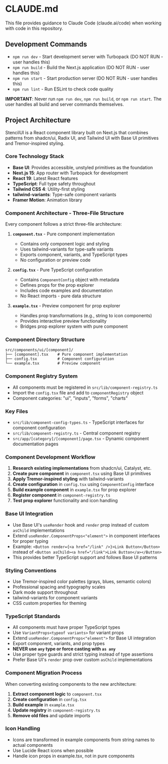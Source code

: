 # CLAUDE.md

This file provides guidance to Claude Code (claude.ai/code) when working with code in this repository.

## Development Commands

- `npm run dev` - Start development server with Turbopack (DO NOT RUN - user handles this)
- `npm run build` - Build the Next.js application (DO NOT RUN - user handles this) 
- `npm run start` - Start production server (DO NOT RUN - user handles this)
- `npm run lint` - Run ESLint to check code quality

**IMPORTANT**: Never run `npm run dev`, `npm run build`, or `npm run start`. The user handles all build and server commands themselves.

## Project Architecture

StencilUI is a React component library built on Next.js that combines patterns from shadcn/ui, Radix UI, and Tailwind UI with Base UI primitives and Tremor-inspired styling.

### Core Technology Stack

- **Base UI**: Provides accessible, unstyled primitives as the foundation
- **Next.js 15**: App router with Turbopack for development
- **React 19**: Latest React features
- **TypeScript**: Full type safety throughout
- **Tailwind CSS 4**: Utility-first styling
- **tailwind-variants**: Type-safe component variants
- **Framer Motion**: Animation library

### Component Architecture - Three-File Structure

Every component follows a strict three-file architecture:

1. **`component.tsx`** - Pure component implementation
   - Contains only component logic and styling
   - Uses tailwind-variants for type-safe variants
   - Exports component, variants, and TypeScript types
   - No configuration or preview code

2. **`config.tsx`** - Pure TypeScript configuration
   - Contains `ComponentConfig` object with metadata
   - Defines props for the prop explorer
   - Includes code examples and documentation
   - No React imports - pure data structure

3. **`example.tsx`** - Preview component for prop explorer
   - Handles prop transformations (e.g., string to icon components)
   - Provides interactive preview functionality
   - Bridges prop explorer system with pure component

### Component Directory Structure

```
src/components/ui/[component]/
├── [component].tsx    # Pure component implementation
├── config.tsx         # Component configuration
└── example.tsx        # Preview component
```

### Component Registry System

- All components must be registered in `src/lib/component-registry.ts`
- Import the `config.tsx` file and add to `componentRegistry` object
- Component categories: "ui", "inputs", "forms", "charts"

### Key Files

- `src/lib/component-config-types.ts` - TypeScript interfaces for component configuration
- `src/lib/component-registry.ts` - Central component registry
- `src/app/[category]/[component]/page.tsx` - Dynamic component documentation pages

### Component Development Workflow

1. **Research existing implementations** from shadcn/ui, Catalyst, etc.
2. **Create pure component** in `component.tsx` using Base UI primitives
3. **Apply Tremor-inspired styling** with tailwind-variants
4. **Create configuration** in `config.tsx` using `ComponentConfig` interface
5. **Build example component** in `example.tsx` for prop explorer
6. **Register component** in `component-registry.ts`
7. **Test prop explorer** functionality and icon handling

### Base UI Integration

- Use Base UI's `useRender` hook and `render` prop instead of custom `asChild` implementations
- Extend `useRender.ComponentProps<"element">` in component interfaces for proper typing
- Example: `<Button render={<a href="/link" />}>Link Button</Button>` instead of `<Button asChild><a href="/link">Link Button</a></Button>`
- This provides better TypeScript support and follows Base UI patterns

### Styling Conventions

- Use Tremor-inspired color palettes (grays, blues, semantic colors)
- Professional spacing and typography scales
- Dark mode support throughout
- tailwind-variants for component variants
- CSS custom properties for theming

### TypeScript Standards

- All components must have proper TypeScript types
- Use `VariantProps<typeof variants>` for variant props
- Extend `useRender.ComponentProps<"element">` for Base UI integration
- Export component, variants, and prop types
- **NEVER use `any` type or force casting with `as any`**
- Use proper type guards and strict typing instead of type assertions
- Prefer Base UI's `render` prop over custom `asChild` implementations

### Component Migration Process

When converting existing components to the new architecture:

1. **Extract component logic** to `component.tsx`
2. **Create configuration** in `config.tsx`
3. **Build example** in `example.tsx`
4. **Update registry** in `component-registry.ts`
5. **Remove old files** and update imports

### Icon Handling

- Icons are transformed in example components from string names to actual components
- Use Lucide React icons when possible
- Handle icon props in example.tsx, not in pure components